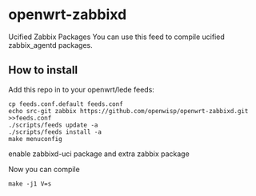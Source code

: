 # openwrt-zabbixd
Ucified Zabbix Packages
You can use this feed to compile ucified zabbix_agentd packages.

## How to install
Add this repo in to your openwrt/lede feeds:
```
cp feeds.conf.default feeds.conf
echo src-git zabbix https://github.com/openwisp/openwrt-zabbixd.git >>feeds.conf
./scripts/feeds update -a
./scripts/feeds install -a
make menuconfig
```
enable zabbixd-uci package and extra zabbix package

Now you can compile

```
make -j1 V=s
```
